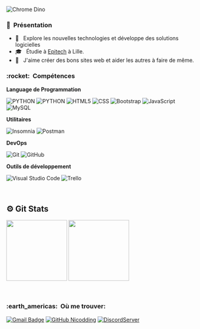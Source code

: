 ![Chrome Dino](https://mir-s3-cdn-cf.behance.net/project_modules/max_1200/4ff07986208593.5d9a654e92f36.gif)


<h3> 🥰 &nbsp;Présentation </h3>

- 🤔 &nbsp; Explore les nouvelles technologies et développe des solutions logicielles
- 🎓 &nbsp; Étudie à <a href="https://www.epitech.eu/">Epitech</a> à Lille.
- 🌱 &nbsp; J'aime créer des bons sites web et aider les autres à faire de même.

<h3> :rocket: &nbsp;Compétences </h3>

**Language de Programmation**

  ![PYTHON](https://img.shields.io/badge/-Python-333333?style=flat&logo=PYTHON)
  ![PYTHON](https://img.shields.io/badge/-Flask-333333?style=flat&logo=Flask)
  ![HTML5](https://img.shields.io/badge/-HTML5-333333?style=flat&logo=HTML5)
  ![CSS](https://img.shields.io/badge/-CSS-333333?style=flat&logo=CSS3&logoColor=1572B6)
  ![Bootstrap](https://img.shields.io/badge/-Bootstrap-333333?style=flat&logo=bootstrap)
  ![JavaScript](https://img.shields.io/badge/-JavaScript-333333?style=flat&logo=javascript)
  ![MySQL](https://img.shields.io/badge/-MySQL-333333?style=flat&logo=mysql)

**Utilitaires**

  ![Insomnia](https://img.shields.io/badge/-Insomnia-333333?style=flat&logo=insomnia)
  ![Postman](https://img.shields.io/badge/-Postman-333333?style=flat&logo=postman)

**DevOps**

  ![Git](https://img.shields.io/badge/-Git-333333?style=flat&logo=git)
  ![GitHub](https://img.shields.io/badge/-GitHub-333333?style=flat&logo=github)

**Outils de développement**

  ![Visual Studio Code](https://img.shields.io/badge/-Visual%20Studio%20Code-333333?style=flat&logo=visual-studio-code&logoColor=007ACC)
  ![Trello](https://img.shields.io/badge/-Trello-333333?style=flat&logo=trello&logoColor=007ACC)
  

<br/>

 ## ⚙️ Git Stats

<img height="160" src="https://github-readme-stats-zeta-virid.vercel.app/api?username=Nicodding&show_icons=true&theme=tokyonight"> <img height="160" src="https://github-readme-stats-zeta-virid.vercel.app/api/top-langs/?username=Nicodding&langs_count=5&layout=compact&theme=tokyonight">

<br/>

<h3> :earth_americas: &nbsp;Où me trouver: </h3> 

[![Gmail Badge](https://img.shields.io/badge/-nicolas.blondelle@gmail.com-006bed?style=flat-square&logo=Gmail&logoColor=white&link=mailto:nicolas.blondelle@gmail.com)](mailto:nicolas.blondelle@gmail.com)
[![GitHub Nicodding](https://img.shields.io/github/followers/NicoRola?label=follow&style=social)](https://github.com/WaDixix)
[![DiscordServer](https://img.shields.io/badge/-Discord-333333?style=flat&logo=discord)](https://discord.gg/)
